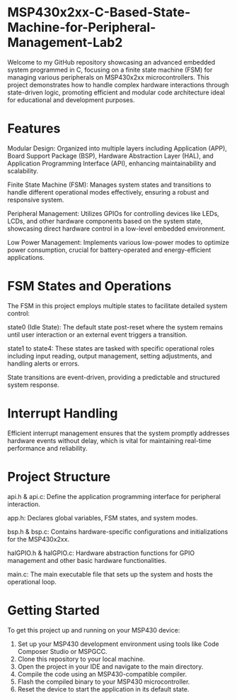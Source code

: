 # MSP430x2xx-C-Based-State-Machine-for-Peripheral-Management-Lab2

Welcome to my GitHub repository showcasing an advanced embedded system programmed in C, focusing on a finite state machine (FSM) for managing various peripherals on MSP430x2xx microcontrollers. This project demonstrates how to handle complex hardware interactions through state-driven logic, promoting efficient and modular code architecture ideal for educational and development purposes.

# Features

Modular Design: Organized into multiple layers including Application (APP), Board Support Package (BSP), Hardware Abstraction Layer (HAL), and Application Programming Interface (API), enhancing maintainability and scalability.

Finite State Machine (FSM): Manages system states and transitions to handle different operational modes effectively, ensuring a robust and responsive system.

Peripheral Management: Utilizes GPIOs for controlling devices like LEDs, LCDs, and other hardware components based on the system state, showcasing direct hardware control in a low-level embedded environment.

Low Power Management: Implements various low-power modes to optimize power consumption, crucial for battery-operated and energy-efficient applications.

# FSM States and Operations

The FSM in this project employs multiple states to facilitate detailed system control:

state0 (Idle State): The default state post-reset where the system remains until user interaction or an external event triggers a transition.

state1 to state4: These states are tasked with specific operational roles including input reading, output management, setting adjustments, and handling alerts or errors.

State transitions are event-driven, providing a predictable and structured system response.

# Interrupt Handling

Efficient interrupt management ensures that the system promptly addresses hardware events without delay, which is vital for maintaining real-time performance and reliability.

# Project Structure

api.h & api.c: Define the application programming interface for peripheral interaction.

app.h: Declares global variables, FSM states, and system modes.

bsp.h & bsp.c: Contains hardware-specific configurations and initializations for the MSP430x2xx.

halGPIO.h & halGPIO.c: Hardware abstraction functions for GPIO management and other basic hardware functionalities.

main.c: The main executable file that sets up the system and hosts the operational loop.

# Getting Started

To get this project up and running on your MSP430 device:

1. Set up your MSP430 development environment using tools like Code Composer Studio or MSPGCC.
2. Clone this repository to your local machine.
3. Open the project in your IDE and navigate to the main directory.
4. Compile the code using an MSP430-compatible compiler.
5. Flash the compiled binary to your MSP430 microcontroller.
6. Reset the device to start the application in its default state.
